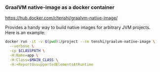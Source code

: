 ### GraalVM native-image as a docker container

https://hub.docker.com/r/tenshi/graalvm-native-image/

Provides a handy way to build native images for arbitrary JVM projects. Here is an example:

```bash
docker run -it -v $(pwd):/project --rm tenshi/graalvm-native-image \
  --verbose \
  -cp $CLASSPATH \
  -H:Name=app \
  -H:Class=$MAIN_CLASS \
  -H:+ReportUnsupportedElementsAtRuntime
```
